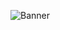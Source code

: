 ![Banner](https://user-images.githubusercontent.com/79853674/162002490-f57ed05f-651b-4b52-897b-c546139ccda0.png)
